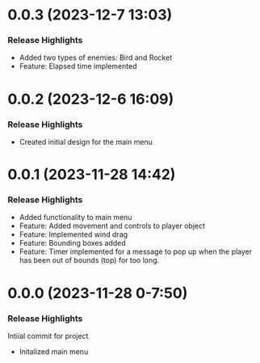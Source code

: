# 0.0.3 (2023-12-7 13:03)

### Release Highlights
- Added two types of enemies: Bird and Rocket
- Feature: Elapsed time implemented

# 0.0.2 (2023-12-6 16:09)

### Release Highlights
- Created initial design for the main menu

# 0.0.1 (2023-11-28 14:42) 

### Release Highlights
- Added functionality to main menu
- Feature: Added movement and controls to player object
- Feature: Implemented wind drag
- Feature: Bounding boxes added
- Feature: Timer implemented for a message to pop up when the player has been out of bounds (top) for too long.

# 0.0.0 (2023-11-28 0-7:50) 


### Release Highlights
Intiial commit for project
- Initalized main menu 
